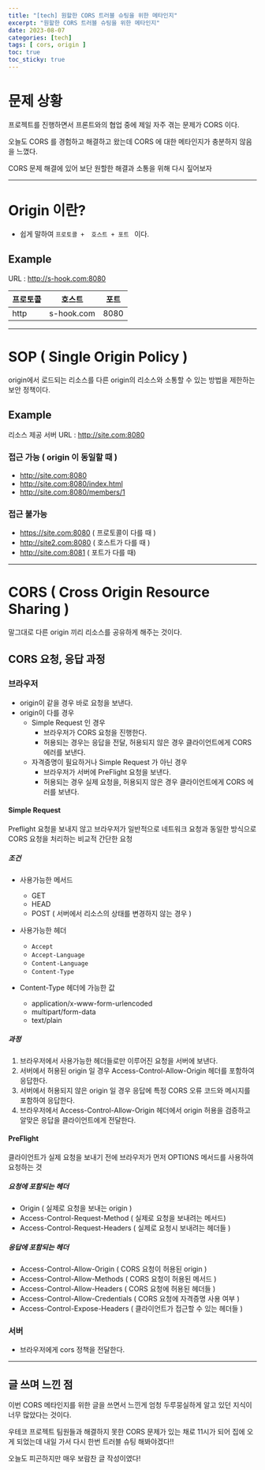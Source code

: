 ```yaml
---
title: "[tech] 원할한 CORS 트러블 슈팅을 위한 메타인지"
excerpt: "원할한 CORS 트러블 슈팅을 위한 메타인지"
date: 2023-08-07
categories: [tech]
tags: [ cors, origin ]
toc: true
toc_sticky: true
---
```


# 문제 상황

프로젝트를 진행하면서 프론트와의 협업 중에 제일 자주 겪는 문제가 CORS 이다. 

오늘도 CORS 를 경험하고 해결하고 왔는데 CORS 에 대한 메타인지가 충분하지 않음을 느꼈다.

CORS 문제 해결에 있어 보단 원할한 해결과 소통을 위해 다시 짚어보자 

---

# Origin 이란?

- 쉽게 말하여  `프로토콜 +  호스트 + 포트 ` 이다.

## Example

URL : http://s-hook.com:8080 

|프로토콜|호스트|포트|
|----|:---:|-----|
|http|s-hook.com|8080|


---

# SOP ( Single Origin Policy )

origin에서 로드되는 리소스를 다른 origin의 리소스와 소통할 수 있는 방법을 제한하는 보안 정책이다.

## Example

리소스 제공 서버 URL : http://site.com:8080 

### 접근 가능 ( origin 이 동일할 때 )
- http://site.com:8080 
- http://site.com:8080/index.html
- http://site.com:8080/members/1

### 접근 불가능
- https://site.com:8080 ( 프로토콜이 다를 때 )
- http://site2.com:8080 ( 호스트가 다를 때 )
- http://site.com:8081 ( 포트가 다를 때)


---

# CORS ( Cross Origin Resource Sharing )


말그대로 다른 origin 끼리 리소스를 공유하게 해주는 것이다.


## CORS 요청, 응답 과정


### 브라우저

- origin이 같을 경우 바로 요청을 보낸다.
- origin이 다를 경우 
	- Simple Request 인 경우
		- 브라우저가 CORS 요청을 진행한다.
		- 허용되는 경우는 응답을 전달, 허용되지 않은 경우 클라이언트에게 CORS 에러를 보낸다.
	- 자격증명이 필요하거나 Simple Request 가 아닌 경우
		- 브라우저가 서버에 PreFlight 요청을 보낸다.
		- 허용되는 경우 실제 요청을, 허용되지 않은 경우 클라이언트에게 CORS 에러를 보낸다.

#### Simple Request

Preflight 요청을 보내지 않고 브라우저가 일반적으로 네트워크 요청과 동일한 방식으로 CORS 요청을 처리하는 비교적 간단한 요청

##### 조건

- 사용가능한 메서드
	- GET
	- HEAD
	- POST ( 서버에서 리소스의 상태를 변경하지 않는 경우 )

- 사용가능한 헤더
    - `Accept`
    - `Accept-Language`
    - `Content-Language`
    - `Content-Type` 
    
- Content-Type 헤더에 가능한 값
	- application/x-www-form-urlencoded
	- multipart/form-data
	- text/plain

##### 과정

1. 브라우저에서 사용가능한 헤더들로만 이루어진 요청을 서버에 보낸다.
2. 서버에서 허용된 origin 일 경우 Access-Control-Allow-Origin 헤더를 포함하여 응답한다.
3. 서버에서 허용되지 않은 origin 일 경우 응답에 특정 CORS 오류 코드와 메시지를 포함하여 응답한다.
4. 브라우저에서 Access-Control-Allow-Origin 헤더에서 origin 허용을 검증하고 알맞은 응답을 클라이언트에게 전달한다.

#### PreFlight

클라이언트가 실제 요청을 보내기 전에 브라우저가 먼저 OPTIONS 메서드를 사용하여 요청하는 것

##### 요청에 포함되는 헤더

- Origin ( 실제로 요청을 보내는 origin )
- Access-Control-Request-Method ( 실제로 요청을 보내려는 메서드)
- Access-Control-Request-Headers ( 실제로 요청시 보내려는 헤더들 )

##### 응답에 포함되는 헤더

 - Access-Control-Allow-Origin ( CORS 요청이 허용된 origin )
- Access-Control-Allow-Methods ( CORS 요청이 허용된 메서드 )
- Access-Control-Allow-Headers ( CORS 요청에 허용된 헤더들 )
- Access-Control-Allow-Credentials ( CORS 요청에 자격증명 사용 여부 )
- Access-Control-Expose-Headers ( 클라이언트가 접근할 수 있는 헤더들 )


### 서버

- 브라우저에게 cors 정책을 전달한다.

---


## 글 쓰며 느낀 점


이번 CORS 메타인지를 위한 글을 쓰면서 느낀게 엄청 두루뭉실하게 알고 있던 지식이 너무 많았다는 것이다.

우테코 프로젝트 팀원들과 해결하지 못한 CORS 문제가 있는 채로 11시가 되어 집에 오게 되었는데 내일 가서 다시 한번 트러블 슈팅 해봐야겠다!!

오늘도 피곤하지만 매우 보람찬 글 작성이였다!
